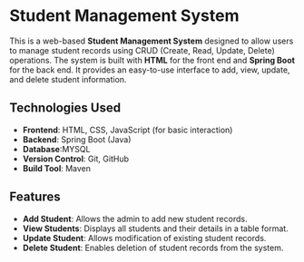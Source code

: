 # Student Management System

This is a web-based **Student Management System** designed to allow users to manage student records using CRUD (Create, Read, Update, Delete) operations. The system is built with **HTML** for the front end and **Spring Boot** for the back end. It provides an easy-to-use interface to add, view, update, and delete student information.

## Technologies Used

- **Frontend**: HTML, CSS, JavaScript (for basic interaction)
- **Backend**: Spring Boot (Java)
- **Database**:MYSQL
- **Version Control**: Git, GitHub
- **Build Tool**: Maven

## Features

- **Add Student**: Allows the admin to add new student records.
- **View Students**: Displays all students and their details in a table format.
- **Update Student**: Allows modification of existing student records.
- **Delete Student**: Enables deletion of student records from the system.

